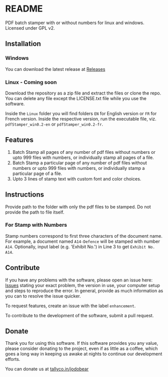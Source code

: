 # README

PDF batch stamper with or without numbers for linux and windows. Licensed under GPL v2.

## Installation

### Windows

You can download the latest release at <a href="https://github.com/jodobear/pdf-stamper/releases">Releases</a>

### Linux - Coming soon

Download the repository as a zip file and extract the files or clone the repo. You can delete any file except the LICENSE.txt file while you use the software.

Inside the `Linux` folder you will find folders `EN` for English version or `FR` for French version. Inside the respective version, run the executable file, viz. `pdfStamper_win0.2-en` or `pdfStamper_win0.2-fr`.

## Features

1. Batch Stamp all pages of any number of pdf files without numbers or upto 999 files with numbers, or individually stamp all pages of a file.
2. Batch Stamp a particular page of any number of pdf files without numbers or upto 999 files with numbers, or individually stamp a particular page of a file.
3. Upto 3 lines of stamp text with custom font and color choices.

## Instructions

Provide path to the folder with only the pdf files to be stamped. Do not provide the path to file itself.

### For Stamp with Numbers

Stamp numbers correspond to first three characters of the document name. For example, a document named `A14-Defence` will be stamped with number `A14`. Optionally, input label (e.g. 'Exhibit No.') in Line 3 to get `Exhibit No. A14`.

## Contribute

If you have any problems with the software, please open an issue here: <a href="https://github.com/jodobear/pdf-stamper/issues">Issues</a> stating your exact problem, the version in use, your computer setup and steps to reproduce the error. In general, provide as much information as you can to resolve the issue quicker.

To request features, create an issue with the label `enhancement`.

To contribute to the development of the software, submit a pull request.

## Donate

Thank you for using this software. If this software provides you any value, please consider donating to the project, even if as little as a coffee, which goes a long way in keeping us awake at nights to continue our development efforts.

You can donate us at <a href="https://tallyco.in/jodobear" target="_blank">tallyco.in/jodobear</a>
